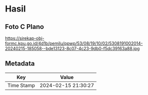 # Hasil

## Foto C Plano

https://sirekap-obj-formc.kpu.go.id/4d1b/pemilu/ppwp/53/08/19/10/02/5308191002014-20240215-185058--bde13123-8c07-4c23-9db0-f5dc39163a88.jpg


## Metadata

| Key        | Value               |
| ---------- | ------------------- |
| Time Stamp | 2024-02-15 21:30:27 |



